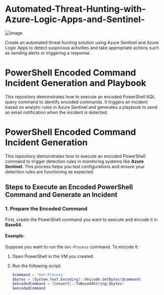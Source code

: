 # Automated-Threat-Hunting-with-Azure-Logic-Apps-and-Sentinel-

![image](https://github.com/user-attachments/assets/9353ecd1-5646-44a0-a036-acc854aeca23)


Create an automated threat hunting solution using Azure Sentinel and Azure Logic Apps to detect suspicious activities and take appropriate actions such as sending alerts or triggering a response.


# PowerShell Encoded Command Incident Generation and Playbook 

This repository demonstrates how to execute an encoded PowerShell KQL query command to identify encoded commands. It triggers an incident based on analytic rules in Azure Sentinel and generates a playbook to send an email notification when the incident is detected.


# PowerShell Encoded Command Incident Generation

This repository demonstrates how to execute an encoded PowerShell command to trigger detection rules in monitoring systems like **Azure Sentinel**. This process helps you test configurations and ensure your detection rules are functioning as expected.

## Steps to Execute an Encoded PowerShell Command and Generate an Incident

### 1. Prepare the Encoded Command

First, create the PowerShell command you want to execute and encode it in **Base64**.

#### Example:
Suppose you want to run the `Get-Process` command. To encode it:

1. Open PowerShell in the VM you created.
2. Run the following script:

   ```powershell
   $command = 'Get-Process'
   $bytes = [System.Text.Encoding]::Unicode.GetBytes($command)
   $encodedCommand = [Convert]::ToBase64String($bytes)
   $encodedCommand


